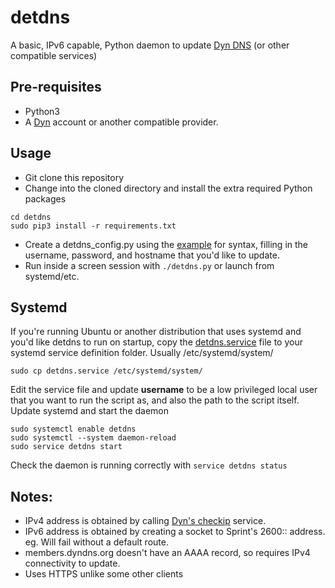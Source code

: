 # detdns

A basic, IPv6 capable, Python daemon to update [Dyn DNS](https://dyn.com) (or other compatible services)

## Pre-requisites
* Python3
* A [Dyn](https://dyn.com) account or another compatible provider.

## Usage
* Git clone this repository
* Change into the cloned directory and install the extra required Python packages
```
cd detdns
sudo pip3 install -r requirements.txt
```

* Create a detdns_config.py using the [example](https://github.com/detobate/detdns/raw/detdns_config.example.py) for syntax, filling in the username, password, and hostname that you'd like to update.
* Run inside a screen session with ```./detdns.py``` or launch from systemd/etc.

## Systemd
If you're running Ubuntu or another distribution that uses systemd and you'd like detdns to run on startup, copy the [detdns.service]() file to your systemd service definition folder. Usually /etc/systemd/system/
```
sudo cp detdns.service /etc/systemd/system/
```
Edit the service file and update __username__ to be a low privileged local user that you want to run the script as, and also the path to the script itself.
Update systemd and start the daemon
```
sudo systemctl enable detdns
sudo systemctl --system daemon-reload
sudo service detdns start
```

Check the daemon is running correctly with ```service detdns status```

## Notes:
* IPv4 address is obtained by calling [Dyn's checkip](http://checkip.dyndns.com/) service.
* IPv6 address is obtained by creating a socket to Sprint's 2600:: address. eg. Will fail without a default route.
* members.dyndns.org doesn't have an AAAA record, so requires IPv4 connectivity to update.
* Uses HTTPS unlike some other clients